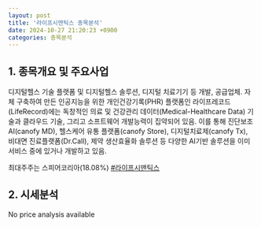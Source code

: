 ```yaml
---
layout: post
title: '라이프시맨틱스 종목분석'
date: 2024-10-27 21:20:23 +0900
categories: 종목분석
---
```


## 1. 종목개요 및 주요사업

디지털헬스 기술 플랫폼 및 디지털헬스 솔루션, 디지털 치료기기 등 개발, 공급업체. 자체 구축하여 만든 인공지능을 위한 개인건강기록(PHR) 플랫폼인 라이프레코드 (LifeRecord)에는 독창적인 의료 및 건강관리 데이터(Medical-Healthcare Data) 기술과 클라우드 기술, 그리고 소프트웨어 개발능력이 집약되어 있음. 이를 통해 진단보조AI(canofy MD), 헬스케어 유통 플랫폼(canofy Store), 디지털치료제(canofy Tx), 비대면 진료플랫폼(Dr.Call), 제약 생산효율화 솔루션 등 다양한 AI기반 솔루션을 이미 서비스 중에 있거나 개발하고 있음.

최대주주는 스피어코리아(18.08%)
[#라이프시맨틱스](#)

## 2. 시세분석

No price analysis available
